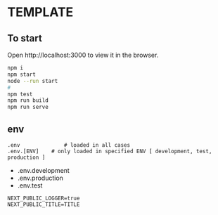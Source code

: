 # TEMPLATE

## To start

Open http://localhost:3000 to view it in the browser.

```sh
npm i
npm start
node --run start
#
npm test
npm run build
npm run serve
```

## env

```.env
.env              # loaded in all cases
.env.[ENV]    # only loaded in specified ENV [ development, test, production ]
```

 * .env.development
 * .env.production
 * .env.test
 
```env
NEXT_PUBLIC_LOGGER=true
NEXT_PUBLIC_TITLE=TITLE
```

